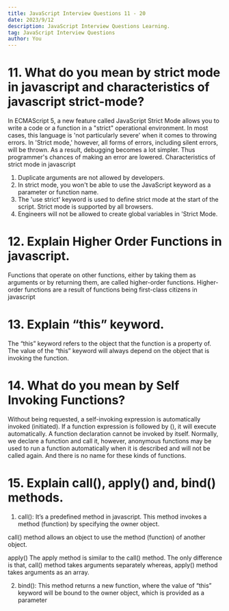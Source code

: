 ```yaml
---
title: JavaScript Interview Questions 11 - 20
date: 2023/9/12
description: JavaScript Interview Questions Learning.
tag: JavaScript Interview Questions
author: You
---
```


# 11. What do you mean by strict mode in javascript and characteristics of javascript strict-mode?

In ECMAScript 5, a new feature called JavaScript Strict Mode allows you to write a code or a function in a "strict" operational environment. 
In most cases, this language is 'not particularly severe' when it comes to throwing errors. 
In 'Strict mode,' however, all forms of errors, including silent errors, will be thrown. As a result,
debugging becomes a lot simpler. Thus programmer's chances of making an error are lowered.
Characteristics of strict mode in javascript
1. Duplicate arguments are not allowed by developers.
2. In strict mode, you won't be able to use the JavaScript keyword as a parameter
or function name.
3. The 'use strict' keyword is used to define strict mode at the start of the script.
Strict mode is supported by all browsers.
4. Engineers will not be allowed to create global variables in 'Strict Mode.

# 12. Explain Higher Order Functions in javascript.
Functions that operate on other functions, either by taking them as arguments or by returning them, are called higher-order functions.
Higher-order functions are a result of functions being first-class citizens in javascript

# 13. Explain “this” keyword.
The “this” keyword refers to the object that the function is a property of.
The value of the “this” keyword will always depend on the object that is invoking the function.

# 14. What do you mean by Self Invoking Functions?
Without being requested, a self-invoking expression is automatically invoked (initiated). 
If a function expression is followed by (), it will execute automatically. A function declaration cannot be invoked by itself.
Normally, we declare a function and call it, however, anonymous functions may be used to run a function automatically when it is described and will not be called again.
And there is no name for these kinds of functions.
# 15. Explain call(), apply() and, bind() methods.
1. call():
It’s a predefined method in javascript.
This method invokes a method (function) by specifying the owner object.

call() method allows an object to use the method (function) of another object.

apply()
The apply method is similar to the call() method. The only difference is that,
call() method takes arguments separately whereas, apply() method takes arguments as an array.

2. bind():
This method returns a new function, where the value of “this” keyword will be bound to the owner object, which is provided as a parameter


























































































































